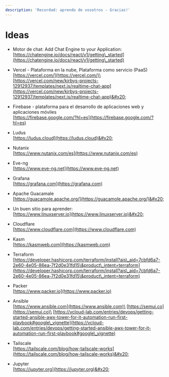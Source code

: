```yaml
---
description: 'Recordad: aprendo de vosotros - Gracias!'
---
```


# Ideas

* Motor de chat: Add Chat Engine to your Application: [https://chatengine.io/docs/react/v1/getting\_started](https://chatengine.io/docs/react/v1/getting\_started)
* Vercel - Plataforma en la nube, Plataforma como servicio (PaaS)\
  [https://vercel.com/](https://vercel.com/)\
  [https://vercel.com/new/kirbys-projects-12912937/templates/next.js/realtime-chat-app](https://vercel.com/new/kirbys-projects-12912937/templates/next.js/realtime-chat-app)&#x20;
* Firebase -  plataforma para el desarrollo de aplicaciones web y aplicaciones móviles\
  [https://firebase.google.com/?hl=es](https://firebase.google.com/?hl=es)



* Ludus\
  [https://ludus.cloud](https://ludus.cloud)&#x20;
* Nutanix\
  [https://www.nutanix.com/es](https://www.nutanix.com/es)
* Eve-ng\
  [https://www.eve-ng.net](https://www.eve-ng.net)



* Grafana\
  [https://grafana.com](https://grafana.com)
* Apache Guacamale \
  [https://guacamole.apache.org/](https://guacamole.apache.org/)&#x20;
* Un buen sitio para aprender:\
  [https://www.linuxserver.io](https://www.linuxserver.io)&#x20;



* Cloudflare\
  [https://www.cloudflare.com](https://www.cloudflare.com)
* Kasm \
  [https://kasmweb.com](https://kasmweb.com)
* Terraform\
  [https://developer.hashicorp.com/terraform/install?ajs\_aid=7cbfd6a7-2e60-4e05-86ea-7f2d0e31fd15\&product\_intent=terraform](https://developer.hashicorp.com/terraform/install?ajs\_aid=7cbfd6a7-2e60-4e05-86ea-7f2d0e31fd15\&product\_intent=terraform)



* Packer\
  [https://www.packer.io](https://www.packer.io)
* Ansible\
  [https://www.ansible.com](https://www.ansible.com)\
  [https://semui.co](https://semui.co)\
  [https://vcloud-lab.com/entries/devops/getting-started-ansible-awx-tower-for-it-automation-run-first-playbook#google\_vignette](https://vcloud-lab.com/entries/devops/getting-started-ansible-awx-tower-for-it-automation-run-first-playbook#google\_vignette)
* Tailscale\
  [https://tailscale.com/blog/how-tailscale-works](https://tailscale.com/blog/how-tailscale-works)&#x20;
* Jupyter\
  [https://jupyter.org](https://jupyter.org)&#x20;





